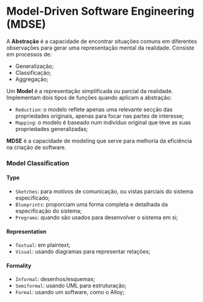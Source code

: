 # Model-Driven Software Engineering (MDSE)

A **Abstração** é a capacidade de encontrar situações comuns em diferentes observações para gerar uma representação mental da realidade. Consiste em processos de:

- Generalização;
- Classificação;
- Aggregação;

Um **Model** é a representação simplificada ou parcial da realidade. Implementam dois tipos de funções quando aplicam a abstração:

- `Reduction`: o modelo reflete apenas uma relevante secção das propriedades originais, apenas para focar nas partes de interesse;
- `Mapping`: o modelo é baseado num indivíduo original que teve as suas propriedades generalizadas;

**MDSE** é a capacidade de modeling que serve para melhoria da eficiência na criação de software.

### Model Classification

#### Type

- `Sketches`: para motivos de comunicação, ou vistas parciais do sistema especificado;
- `Blueprints`: proporciam uma forma completa e detalhada da especificação do sistema;
- `Programs`: quando são usados para desenvolver o sistema em si;

#### Representation

- `Textual`: em plaintext;
- `Visual`: usando diagramas para representar relações;

#### Formality

- `Informal`: desenhos/esquemas;
- `Semiformal`: usando UML para estruturação;
- `Formal`: usando um software, como o Alloy;

